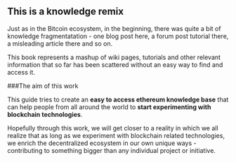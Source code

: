 ## This is a knowledge remix

Just as in the Bitcoin ecosystem, in the beginning, there was quite a bit of knowledge fragmentatation - one blog post here, a forum post tutorial there, a misleading article there and so on. 

This book represents a mashup of wiki pages, tutorials and other relevant information that so far has been scattered  without an easy way to find and access it. 

###The aim of this work

This guide tries to create an **easy to access ethereum knowledge base** that can help people from all around the world to **start experimenting with blockchain technologies**.

Hopefully through this work, we will get closer to a reality in which we all realize that as long as we experiment with blockchain related technologies, we enrich the decentralized ecosystem in our own unique ways - contributing to something bigger than any individual project or initiative.

